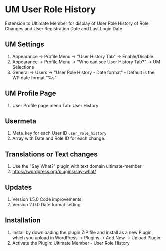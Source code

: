 # UM User Role History
Extension to Ultimate Member for display of User Role History of Role Changes and User Registration Date and Last Login Date.

## UM Settings
1. Appearance -> Profile Menu -> "User History Tab" -> Enable/Disable
2. Appearance -> Profile Menu -> "Who can see User History Tab?" -> UM Selections
3. General -> Users -> "User Role History - Date format" - Default is the WP date format "%s"

## UM Profile Page
1. User Profile page menu Tab: User History

## Usermeta
1. Meta_key for each User ID <code>user_role_history</code>
2. Array with Date and Role ID for each change.

## Translations or Text changes
1. Use the "Say What?" plugin with text domain ultimate-member
2. https://wordpress.org/plugins/say-what/

## Updates
1. Version 1.5.0 Code improvements.
2. Version 2.0.0 Date format setting

## Installation
1. Install by downloading the plugin ZIP file and install as a new Plugin, which you upload in WordPress -> Plugins -> Add New -> Upload Plugin.
2. Activate the Plugin: Ultimate Member - User Role History
